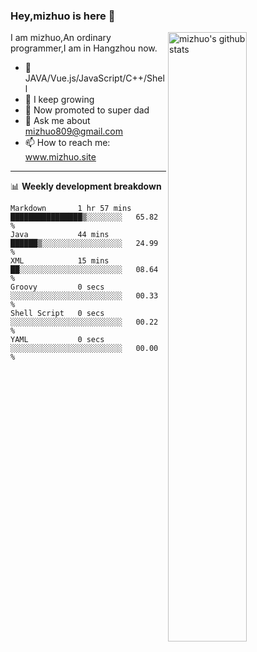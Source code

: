 ### Hey,mizhuo is here 👋

<img align="right" alt="mizhuo's github stats" width="50%" src="https://github-readme-stats.vercel.app/api?username=mizhuo&theme=tokyonight&show_icons=true">

I am mizhuo,An ordinary programmer,I am in Hangzhou now.

- 🔭 JAVA/Vue.js/JavaScript/C++/Shell
- 🌱 I keep growing
- 🤔 Now promoted to super dad
- 💬 Ask me about mizhuo809@gmail.com
- 📫 How to reach me: www.mizhuo.site

---
📊 **Weekly development breakdown**

<!--START_SECTION:waka-->

```text
Markdown       1 hr 57 mins    ████████████████▒░░░░░░░░   65.82 %
Java           44 mins         ██████▒░░░░░░░░░░░░░░░░░░   24.99 %
XML            15 mins         ██░░░░░░░░░░░░░░░░░░░░░░░   08.64 %
Groovy         0 secs          ░░░░░░░░░░░░░░░░░░░░░░░░░   00.33 %
Shell Script   0 secs          ░░░░░░░░░░░░░░░░░░░░░░░░░   00.22 %
YAML           0 secs          ░░░░░░░░░░░░░░░░░░░░░░░░░   00.00 %
```

<!--END_SECTION:waka-->
